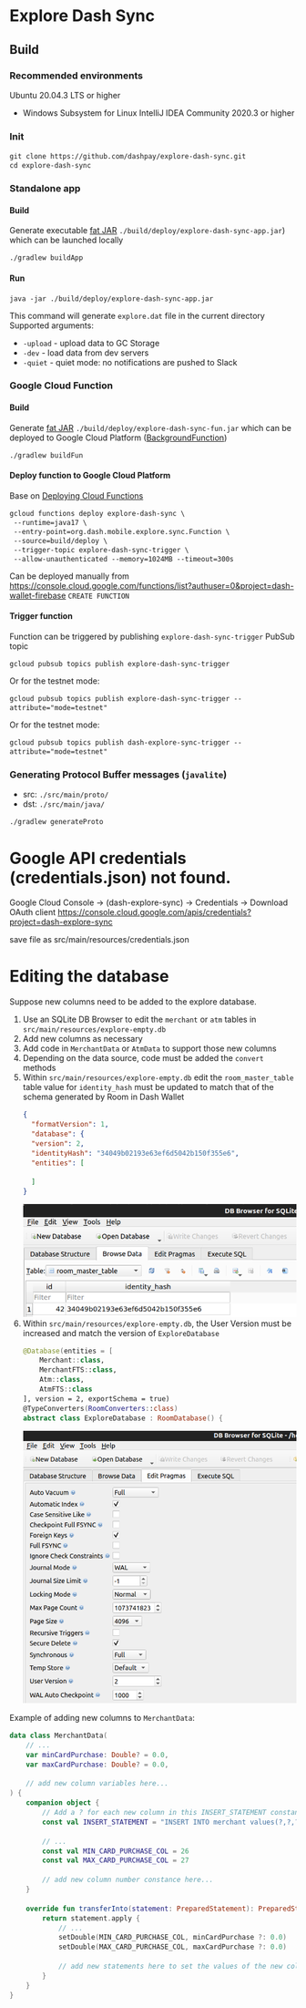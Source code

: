 # Explore Dash Sync

## Build

### Recommended environments

Ubuntu 20.04.3 LTS or higher
  * Windows Subsystem for Linux
IntelliJ IDEA Community 2020.3 or higher

### Init

```
git clone https://github.com/dashpay/explore-dash-sync.git
cd explore-dash-sync
```

### Standalone app

#### Build

Generate executable [fat JAR](https://github.com/johnrengelman/shadow) `./build/deploy/explore-dash-sync-app.jar`) which
can be launched locally

```
./gradlew buildApp
```

#### Run

```
java -jar ./build/deploy/explore-dash-sync-app.jar
```

This command will generate `explore.dat` file in the current directory Supported arguments:

- `-upload` - upload data to GC Storage
- `-dev` - load data from dev servers
- `-quiet` - quiet mode: no notifications are pushed to Slack

### Google Cloud Function

#### Build

Generate [fat JAR](https://github.com/johnrengelman/shadow) `./build/deploy/explore-dash-sync-fun.jar` which can be
deployed to Google Cloud Platform ([BackgroundFunction](https://cloud.google.com/functions/docs/writing/background))

```
./gradlew buildFun
```

#### Deploy function to Google Cloud Platform

Base on [Deploying Cloud Functions](https://cloud.google.com/functions/docs/deploying)

```
gcloud functions deploy explore-dash-sync \
 --runtime=java17 \
 --entry-point=org.dash.mobile.explore.sync.Function \
 --source=build/deploy \ 
 --trigger-topic explore-dash-sync-trigger \
 --allow-unauthenticated --memory=1024MB --timeout=300s
``` 

Can be deployed manually
from https://console.cloud.google.com/functions/list?authuser=0&project=dash-wallet-firebase `CREATE FUNCTION`

#### Trigger function

Function can be triggered by publishing `explore-dash-sync-trigger` PubSub topic

```
gcloud pubsub topics publish explore-dash-sync-trigger
```

Or for the testnet mode:

```
gcloud pubsub topics publish explore-dash-sync-trigger --attribute="mode=testnet"
```

Or for the testnet mode:

```
gcloud pubsub topics publish dash-explore-sync-trigger --attribute="mode=testnet"
```

### Generating Protocol Buffer messages (`javalite`)

- src: `./src/main/proto/`
- dst: `./src/main/java/`

```
./gradlew generateProto
```

# Google API credentials (credentials.json) not found.

Google Cloud Console -> (dash-explore-sync) -> Credentials -> Download OAuth client
https://console.cloud.google.com/apis/credentials?project=dash-explore-sync

save file as src/main/resources/credentials.json

# Editing the database
Suppose new columns need to be added to the explore database.
1. Use an SQLite DB Browser to edit the `merchant` or `atm` tables in `src/main/resources/explore-empty.db`
2. Add new columns as necessary
3. Add code in `MerchantData` or `AtmData` to support those new columns
4. Depending on the data source, code must be added the `convert` methods
5. Within `src/main/resources/explore-empty.db` edit the `room_master_table` table value for `identity_hash` must be updated to match that of the schema generated by Room in Dash Wallet
    ```json
    {
      "formatVersion": 1,
      "database": {
      "version": 2,
      "identityHash": "34049b02193e63ef6d5042b150f355e6",
      "entities": [
       
      ]
    }
    ```
   ![](doc/identity-hash.png)
6. Within `src/main/resources/explore-empty.db`, the User Version must be increased and match the version of `ExploreDatabase`
    ```kotlin
    @Database(entities = [
        Merchant::class,
        MerchantFTS::class,
        Atm::class,
        AtmFTS::class
    ], version = 2, exportSchema = true)
    @TypeConverters(RoomConverters::class)
    abstract class ExploreDatabase : RoomDatabase() {
    ```
    ![](doc/user-version.png)

Example of adding new columns to `MerchantData`:
```kotlin
data class MerchantData(
    // ...
    var minCardPurchase: Double? = 0.0,
    var maxCardPurchase: Double? = 0.0,
    
    // add new column variables here...
) {
    companion object {
        // Add a ? for each new column in this INSERT_STATEMENT constant  
        const val INSERT_STATEMENT = "INSERT INTO merchant values(?,?,?,?,?,?,?,?,?,?,?,?,?,?,?,?,?,?,?,?,?,?,?,?,?,?,?)"
        
        // ...
        const val MIN_CARD_PURCHASE_COL = 26
        const val MAX_CARD_PURCHASE_COL = 27

        // add new column number constance here...
    }

    override fun transferInto(statement: PreparedStatement): PreparedStatement {
        return statement.apply {
            // ...
            setDouble(MIN_CARD_PURCHASE_COL, minCardPurchase ?: 0.0)
            setDouble(MAX_CARD_PURCHASE_COL, maxCardPurchase ?: 0.0)

            // add new statements here to set the values of the new columns
        }
    }
}
```
